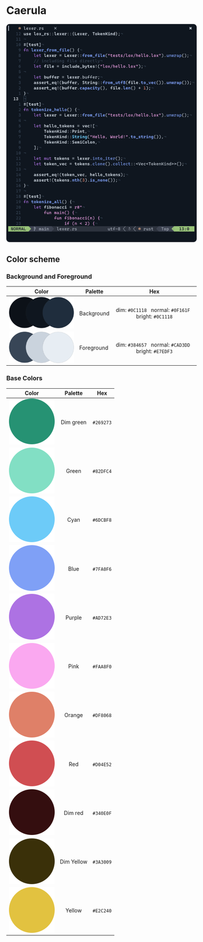 # Caerula

<div align="center">
    <img src="assets/screenshots/screenshot.png" />
</div>

## Color scheme

### Background and Foreground

|           Color            | Palette    |                              Hex                              |
| :------------------------: | ---------- | :-----------------------------------------------------------: |
| ![](assets/colors/bgs.png) | Background | dim: `#0C1118` &nbsp; normal: `#0F161F` &nbsp; bright: `#0C1118` |
| ![](assets/colors/fgs.png) | Foreground | dim: `#384657` &nbsp; normal: `#CAD3DD` &nbsp; bright: `#E7EDF3` |

### Base Colors

|               Color               |  Palette   |    Hex    |
| :-------------------------------: | :--------: | :-------: |
| ![](assets/colors/green_dim.png)  | Dim green  | `#269273` |
|   ![](assets/colors/green.png)    |   Green    | `#82DFC4` |
|    ![](assets/colors/cyan.png)    |    Cyan    | `#6DCBF8` |
|    ![](assets/colors/blue.png)    |    Blue    | `#7FA0F6` |
|   ![](assets/colors/purple.png)   |   Purple   | `#AD72E3` |
|    ![](assets/colors/pink.png)    |    Pink    | `#FAA8F0` |
|   ![](assets/colors/orange.png)   |   Orange   | `#DF8068` |
|    ![](assets/colors/red.png)     |    Red     | `#D04E52` |
|  ![](assets/colors/red_dim.png)   |  Dim red   | `#340E0F` |
| ![](assets/colors/yellow_dim.png) | Dim Yellow | `#3A3009` |
|   ![](assets/colors/yellow.png)   |   Yellow   | `#E2C240` |
